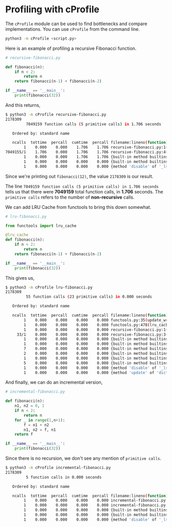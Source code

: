 # Profiling with cProfile

The `cProfile` module can be used to find bottlenecks and compare
implementations. You can use `cProfile` from the command line.

```bash
python3 -m cProfile <script.py>
```

Here is an example of profiling a recursive Fibonacci function.

```python
# recursive-fibonacci.py

def fibonacci(n):
    if n < 2:
        return n
    return fibonacci(n-1) + fibonacci(n-2)

if __name__ == '__main__':
    print(fibonacci(32))
```

And this returns,

```bash
$ python3 -m cProfile recursive-fibonacci.py
2178309
         7049159 function calls (5 primitive calls) in 1.706 seconds

   Ordered by: standard name

   ncalls  tottime  percall  cumtime  percall filename:lineno(function)
        1    0.000    0.000    1.706    1.706 recursive-fibonacci.py:1(<module>)
7049155/1    1.706    0.000    1.706    1.706 recursive-fibonacci.py:4(fibonacci)
        1    0.000    0.000    1.706    1.706 {built-in method builtins.exec}
        1    0.000    0.000    0.000    0.000 {built-in method builtins.print}
        1    0.000    0.000    0.000    0.000 {method 'disable' of '_lsprof.Profiler' objects}
```

Since we're printing out `fibonacci(12)`, the value `2178309` is our result.

The line `7049159 function calls (5 primitive calls) in 1.706 seconds` tells us
that there were **7049159** total function calls, in **1.706** seconds. The
`primitive calls` refers to the number of **non-recursive** calls.

We can add LRU Cache from functools to bring this down somewhat.

```python
# lru-fibonacci.py

from functools import lru_cache

@lru_cache
def fibonacci(n):
    if n < 2:
        return n
    return fibonacci(n-1) + fibonacci(n-2)

if __name__ == '__main__':
    print(fibonacci(32))
```

This gives us,

```bash
$ python3 -m cProfile lru-fibonacci.py
2178309
         55 function calls (23 primitive calls) in 0.000 seconds

   Ordered by: standard name

   ncalls  tottime  percall  cumtime  percall filename:lineno(function)
        1    0.000    0.000    0.000    0.000 functools.py:35(update_wrapper)
        1    0.000    0.000    0.000    0.000 functools.py:478(lru_cache)
        1    0.000    0.000    0.000    0.000 recursive-fibonacci.py:1(<module>)
     33/1    0.000    0.000    0.000    0.000 recursive-fibonacci.py:3(fibonacci)
        1    0.000    0.000    0.000    0.000 {built-in method builtins.callable}
        1    0.000    0.000    0.000    0.000 {built-in method builtins.exec}
        7    0.000    0.000    0.000    0.000 {built-in method builtins.getattr}
        2    0.000    0.000    0.000    0.000 {built-in method builtins.isinstance}
        1    0.000    0.000    0.000    0.000 {built-in method builtins.print}
        5    0.000    0.000    0.000    0.000 {built-in method builtins.setattr}
        1    0.000    0.000    0.000    0.000 {method 'disable' of '_lsprof.Profiler' objects}
        1    0.000    0.000    0.000    0.000 {method 'update' of 'dict' objects}
```

And finally, we can do an incremental version,

```python
# incremental-fibonacci.py

def fibonacci(n):
    n1, n2 = 0, 1
    if n < 2:
        return n
    for _ in range(1,n+1):
        f = n1 + n2
        n1, n2 = f, n1
    return f

if __name__ == '__main__':
    print(fibonacci(32))
```

Since there is no recursion, we don't see any mention of `primitive calls`.

```bash
$ python3 -m cProfile incremental-fibonacci.py
2178309
         5 function calls in 0.000 seconds

   Ordered by: standard name

   ncalls  tottime  percall  cumtime  percall filename:lineno(function)
        1    0.000    0.000    0.000    0.000 incremental-fibonacci.py:1(<module>)
        1    0.000    0.000    0.000    0.000 incremental-fibonacci.py:1(fibonacci)
        1    0.000    0.000    0.000    0.000 {built-in method builtins.exec}
        1    0.000    0.000    0.000    0.000 {built-in method builtins.print}
        1    0.000    0.000    0.000    0.000 {method 'disable' of '_lsprof.Profiler' objects}
```
